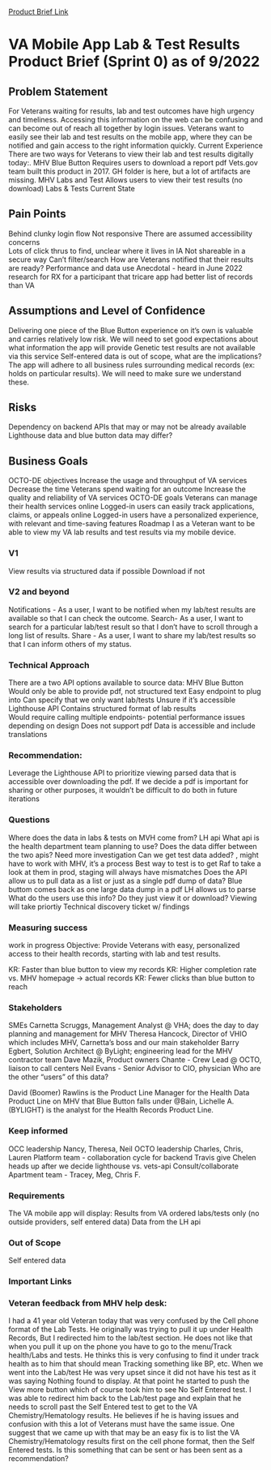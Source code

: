 [Product Brief Link](https://docs.google.com/document/d/1tLRcBUznYkaoz5oAUEM6ui7rr8Gj0qijgqqApwHVnxk/edit)


# VA Mobile App Lab & Test Results Product Brief (Sprint 0)  as of 9/2022

## Problem Statement
For Veterans waiting for results, lab and test outcomes have high urgency and timeliness. Accessing this information on the web can be confusing and can become out of reach all together by login issues. Veterans want to easily see their lab and test results on the mobile app, where they can be notified and gain access to the right information quickly. 
Current Experience
There are two ways for Veterans to view their lab and test results digitally today:.
MHV Blue Button
Requires users to download a report pdf
Vets.gov team built this product in 2017. GH folder is here, but a lot of artifacts are missing.
MHV Labs and Test
Allows users to view their test results (no download)
Labs & Tests Current State

## Pain Points
Behind clunky login flow
Not responsive
There are assumed accessibility concerns  
Lots of click thrus to find, unclear where it lives in IA 
Not shareable in a secure way
Can’t filter/search
How are Veterans notified that their results are ready? 
Performance and data use 
Anecdotal  - heard in June 2022 research for RX for a participant that tricare app had better list of records than VA

## Assumptions and Level of Confidence

Delivering one piece of the Blue Button experience on it’s own is valuable and carries relatively low risk. 
We will need to set good expectations about what information the app will provide
Genetic test results are not available via this service
Self-entered data is out of scope, what are the implications?
The app will adhere to all business rules surrounding medical records (ex: holds on particular results). We will need to make sure we understand these. 

## Risks
Dependency on backend APIs that may or may not be already available 
Lighthouse data and blue button data may differ? 

## Business Goals
OCTO-DE objectives 
Increase the usage and throughput of VA services
Decrease the time Veterans spend waiting for an outcome
Increase the quality and reliability of VA services
OCTO-DE goals 
Veterans can manage their health services online
Logged-in users can easily track applications, claims, or appeals online
Logged-in users have a personalized experience, with relevant and time-saving features
Roadmap
I as a Veteran want to be able to view my VA lab results and test results via my mobile device. 

### V1
View results via structured data if possible
Download if not 

### V2 and beyond
Notifications - As a user, I want to be notified when my lab/test results are available so that I can check the outcome.
Search- As a user, I want to search for a particular lab/test result so that I don’t have to scroll through a long list of results. 
Share - As a user, I want to share my lab/test results so that I can inform others of my status. 

### Technical Approach
There are a two API options available to source data: 
MHV Blue Button
Would only be able to provide pdf, not structured text
Easy endpoint to plug into 
Can specify that we only want lab/tests 
Unsure if it’s accessible
Lighthouse API
Contains structured format of lab results  
Would require calling multiple endpoints- potential performance issues depending on design
Does not support pdf
Data is accessible and include translations 

### Recommendation: 
   Leverage the Lighthouse API to prioritize viewing parsed data that is accessible over downloading the pdf.  If we decide a pdf is important for sharing or other purposes, it wouldn’t be difficult to do both in future iterations 
### Questions
Where does the data in labs & tests on MVH come from? 
LH api
What api is the health department team planning to use? 
Does the data differ between the two apis? 
Need more investigation
Can we get test data added? , might have to work with MHV, it’s a process 
Best way to test is to get Raf to take a look at them in prod, staging will always have mismatches 
Does the API allow us to pull data as a list or just as a single pdf dump of data?
Blue buttom comes back as one large data dump in a pdf
LH allows us to parse 
What do the users use this info? Do they just view it or download? 
Viewing will take priortiy
Technical discovery ticket w/ findings 

### Measuring success 
work in progress
Objective: Provide Veterans with easy, personalized access to their health records, starting with lab and test results. 

KR: Faster than blue button to view my records
KR: Higher completion rate vs. MHV homepage -> actual records 
KR: Fewer clicks than blue button to reach 
	
### Stakeholders
  SMEs
  Carnetta Scruggs, Management Analyst @ VHA; does the day to day planning and management for MHV
  Theresa Hancock, Director of VHIO which includes MHV, Carnetta’s boss and our main stakeholder 
  Barry Egbert, Solution Architect @ ByLight; engineering lead for the MHV contractor team
  Dave Mazik,  Product owners
  Chante - Crew Lead @ OCTO, liaison to call centers
  Neil Evans - Senior Advisor to CIO, physician 
  Who are the other “users” of this data?
 
David (Boomer) Rawlins is the Product Line Manager for the Health Data Product Line on MHV that Blue Button falls under
@Bain, Lichelle A. (BYLIGHT) is the analyst for the Health Records Product Line.
 


### Keep informed
  OCC leadership
  Nancy, Theresa, Neil
  OCTO leadership
  Charles, Chris, Lauren
  Platform team - collaboration cycle for backend
  Travis give Chelen heads up after we decide lighthouse vs. vets-api
  Consult/collaborate
  Apartment team - Tracey, Meg, Chris F. 

### Requirements
The VA mobile app will display:
Results from VA ordered labs/tests only (no outside providers, self entered data)
Data from the LH api

### Out of Scope
Self entered data 

### Important Links

### Veteran feedback from MHV help desk:
I had a 41 year old Veteran today that was very confused by the Cell phone format of the Lab Tests. He originally was trying to pull it up under Health Records, But I redirected him to the lab/test section.
He does not like that when you pull it up on the phone you have to go to the menu/Track health/Labs and tests. He thinks this is very confusing to find it under track health as to him that should mean Tracking something like BP, etc. When we went into the Lab/test He was very upset since it did not have his test as it was saying Nothing found to display.
At that point he started to push the View more button which of course took him to see No Self Entered test.
I was able to redirect him back to the Lab/test page and explain that he needs to scroll past the Self Entered test to get to the VA Chemistry/Hematology results.
He believes if he is having issues and confusion with this a lot of Veterans must have the same issue.
One suggest that we came up with that may be an easy fix is to list the VA Chemistry/Hematology results first on the cell phone format, then the Self Entered tests. Is this something that can be sent or has been sent as a recommendation?
